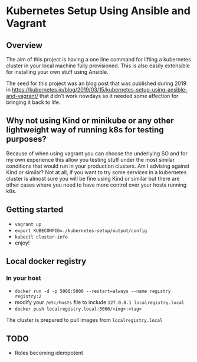 # Kubernetes Setup Using Ansible and Vagrant

## Overview
The aim of this project is having a one line command for lifting a kubernetes cluster in your local machine fully provisioned. This is also easily extensible for installing your own stuff using Ansible.

The seed for this project was an blog post that was published during 2019 in https://kubernetes.io/blog/2019/03/15/kubernetes-setup-using-ansible-and-vagrant/ that didn't work nowdays so it needed some affection for bringing it back to life.

## Why not using Kind or minikube or any other lightweight way of running k8s for testing purposes?
Because of when using vagrant you can choose the underlying SO and for my own experience this allow you testing stuff under the most similar conditions that would run in your production clusters. Am I advising against Kind or similar? Not at all, if you want to try some services in a kubernetes cluster is almost sure you will be fine using Kind or similar but there are other cases where you need to have more control over your hosts running k8s.

## Getting started
* `vagrant up`
* `export KUBECONFIG=./kubernetes-setup/output/config`
* `kubectl cluster-info`
* enjoy!

## Local docker registry
### In your host
* `docker run -d -p 5000:5000 --restart=always --name registry registry:2`
* modify your `/etc/hosts` file to include `127.0.0.1 localregistry.local`
* `docker push localregistry.local:5000/<img>:<tag>`

The cluster is prepared to pull images from `localregistry.local`
## TODO
* Roles becoming idempotent